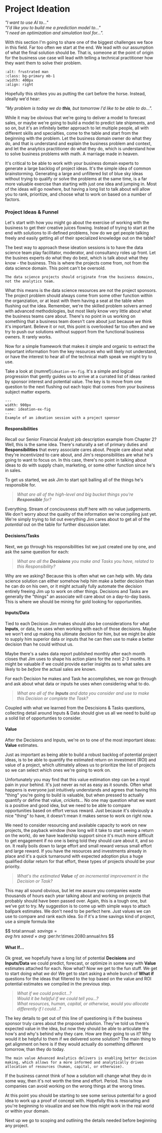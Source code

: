 # Project Ideation

_"I want to use AI to..."_ <br>
_"I'd like you to build me a prediction model to..."_ <br>
_"I need an optimization and simulation tool for..."._

With this section I'm going to share one of the biggest challenges we face in this field.  Far too often we start at the end.  We lead with our assumption of what the final solution should be.  That is, someone at the point of origin for the business use case will lead with telling a technical practitioner how they want them to solve their problem.
```{image} ../images/frustrated_man.png
:alt: frustrated man
:class: bg-primary mb-1
:width: 400px
:align: right
```
Hopefully this strikes you as putting the cart before the horse.  Instead, ideally we'd hear:

_"My problem is today we do **this**, but tomorrow I'd like to be able to do..."._

While it may be obvious that we're going to deliver a model to forecast sales, or maybe we're going to build a model to predict late shipments, and so on, but it's an infinitely better approach to let multiple people, all with different skills and specialties, come to the table and start from the beginning with the problem.  Let the business domain owner do what they do, and that is understand and explain the business problem and context, and let the analytics practitioner do what they do, which is understand how to solve business problems with math.  A marriage made in heaven.

It's critical to be able to work with your business domain experts to generate a large backlog of project ideas.  It's the simple idea of common brainstorming.  Generating a large and unfiltered list of blue sky ideas without trying to qualify or solve the problems at the same time, is a far more valuable exercise than starting with just one idea and jumping in.  Most of the ideas will go nowhere, but having a long list to talk about will allow you to rank, prioritize, and choose what to work on based on a number of factors.

**<h3>Project Ideas & Funnel</h3>**

Let's start with how you might go about the exercise of working with the business to get their creative juices flowing.  Instead of trying to start at the end with solutions to ill-defined problems, how do we get people talking freely and easily getting all of their specialized knowledge out on the table?

The best way to approach these ideation sessions is to have the data science team play facilitator, moderator, and consultancy roles up front.  Let the busines experts do what they do best, which is talk about what they know - the business.  This is where the projects come from, not from the data science domain.  This point can't be oversold.

```{tip}
The data science projects should originate from the business domains, not the analytics team.
```

What this means is the data science resources are not the project sponsors.  The project problem should always come from some other function within the organziation, or at least with them having a seat at the table when flushing out the idea.  Remember, we're the skilled problem solvers armed with advanced methodologies, but most likely know very little about what the business teams care about.  There's no point in us working on something that a business team doesn't care about just because _we_ think it's important.  Believe it or not, this point is overlooked far too often and we try to push our solutions without support from the functional business owners.  It rarely works.

Now for a simple framework that makes it simple and organic to extract the important information from the key resources who will likely not understand, or have the interest to hear all of the technical math speak we might try to use.  

Take a look at {numref}`ideation-ex-fig`.  It's a simple and logical progression that gently guides us to arrive at a currated list of ideas ranked by sponsor interest and potential value.  The key is to move from one question to the next flushing out each topic that comes from your business subject matter experts.

```{figure} ../images/ideation_ex.png
---
width: 900px
name: ideation-ex-fig
---
Example of an ideation session with a project sponsor
```

<h4>Responsibilities</h4>

Recall our Senior Financial Analyst job description example from Chapter 2?  Well, this is the same idea.  There's naturally a set of primary duties and **Responsibilities** that every associate cares about.  People care about what they're incentivized to care about, and Jim's responsibilities are what he's going to want to focus on.  In this case, there's no point in talking about ideas to do with supply chain, marketing, or some other function since he's in sales.

To get us started, we ask Jim to start spit balling all of the things he's responsible for.  

> _What are all of the high-level and big bucket things you're **Responsible** for?_

Everything.  Stream of conciousness stuff here with no value judgements.  We don't worry about the quality of the information we're compiling just yet.  We're simply trying to list out everything Jim cares about to get all of the _potential_ out on the table for further discussion later.

<h4>Decisions/Tasks</h4>

Next, we go through his responsibilities list we just created one by one, and ask the same question for each:

> _What are all the **Decisions** you make and Tasks you have, related to this Responsibility?_

Why are we asking?  Because this is often what we can help with.  My data science solution can either somehow help him make a better decision than he can do on his own, or it might actually fully automate the decision entirely freeing Jim up to work on other things.  Decisions and Tasks are generally the "things" an associate will care about on a day-to-day basis.  This is where we should be mining for gold looking for opportunities.

<h4>Inputs/Data</h4>

Tied to each Decision Jim makes should also be considerations for what **Inputs**, or data, he uses when working with each of those decisions.  Maybe we won't end up making his ultimate decision for him, but we might be able to supply him superior data or inputs that he can then use to make a better decision than he could without us.  

Maybe there's a sales data report published monthly after each month closes that Jim uses to shape his action plans for the next 2-3 months.  It might be valuable if we could provide earlier insights as to what sales are likely to be _before_ the actual sales are known.

For each Decision he makes and Task he accomplishes, we now go through and ask about what data or inputs he uses when considering what to do.

> _What are all of the **Inputs** and data you consider and use to make this Decision or complete the Task?_

Coupled with what we learned from the Descisions & Tasks questions, collecting detail around Inputs & Data should give us all we need to build up a solid list of opportunties to consider. 

<h4>Value</h4>

After the Decisions and Inputs, we're on to one of the most important ideas:  **Value** estimates.  

Just as important as being able to build a robust backlog of potential project ideas, is to be able to quantify the estimated return on investment (ROI) and value of a project, which ultimately allows us to prioritize the list of projects so we can select which ones we're going to work on.

Unfortunately you may find that this value estimation step can be a royal pain in your behind.  It's just never as not as easy as it sounds.  Often what happens is everyone just intuitively understands and agrees that having this "thing" you're going to build is valuable, but when pressed to actually quantify or define that value, _crickets..._  No one may question what we want is a positive and good idea, but we need to be able to compare opportunities based on effort versus reward.  Just because it's obviously a nice "thing" to have, it doesn't mean it makes sense to work on right now.

We need to consider resourcing and available capacity to work on new projects, the payback window (how long will it take to start seeing a return on the work), do we have leadership support since it's much more difficult to get engagement if no one is being told they should care about it, and so on.  It really boils down to large effort and small reward versus small effort and large reward.  If you have the resources and investments already in place and it's a quick turnaround with expected adoption plus a huge qualified dollar return for that effort, these types of projects should be your priority.  

> _What's the estimated **Value** of an incremental improvement in the Decision or Task?_

This may all sound obvious, but let me assure you companies waste thousands of hours each year talking about and working on projects that probably should have been passed over.  Again, this is a tough one, but we've got to try.  My suggestion is to come up with simple ways to attach ballpark estimates.  We don't need to be perfect here.  Just values we can use to compare and rank each idea.  So if it's a time savings kind of project, use a simple formula like

$$
total\:annual\:$\:savings = avg\:hrs\:saved\:\times\:avg\:$\:per\:hr\:\times\:2080\:annual\:hrs
$$

<h4>What If...</h4>

Ok great, we hopefully have a long list of potential **Decisions** and **Inputs/Data** we could predict, forecast, or optimize in some way with **Value** estimates attached for each. Now what? Now we get to the fun stuff.  We get to start doing what _we_ do!  We get to start asking a whole bunch of **What if** questions for the ideas that filtered to the top based on the value and ROI potential estimates we compiled in the previous step.

> _What if we could predict...?_ <br>
> _Would it be helpful if we could tell you...?_ <br>
> _What resources, human, capital, or otherwise, would you allocate differently if I could...?_

The key details to get out of this line of questioning is if the business sponsor truly cares about the proposed solution.  They've told us there's expected value in the idea, but now they should be able to articulate the how's and why's behind why they care.  How are they going to us it?  Why would it be helpful to them if we delivered some solution?  The main thing to get alignment on here is if they would actually do something different tomorrow, than they do today.

```{tip}
The main value Advanced Analytics delivers is enabling better decision making, which allows for a more informed and analytically driven allocation of resources (human, capital, or otherwise).
```

If the business cannot think of how a solution will change what they do in some way, then it's not worth the time and effort. Period.  This is how companies can avoid working on the wrong things at the wrong times.  

At this point you should be starting to see some serious potential for a good idea to work up a proof of concept with.  Hopefully this is resonating and you're beginning to visualize and see how this might work in the real world or within your domain.

Next up we go to scoping and outlining the details needed before beginning any project.

